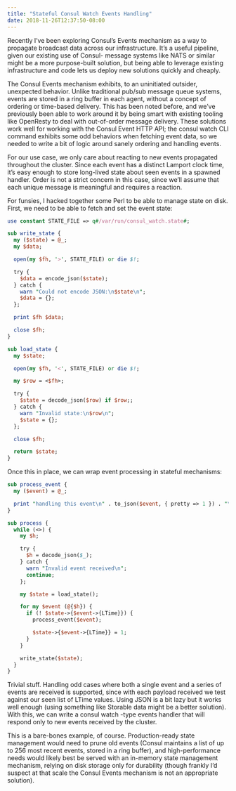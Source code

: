 ```yaml
---
title: "Stateful Consul Watch Events Handling"
date: 2018-11-26T12:37:50-08:00
---
```


Recently I’ve been exploring Consul’s Events mechanism as a way to propagate broadcast data across our infrastructure. It’s a useful pipeline, given our existing use of Consul- message systems like NATS or similar might be a more purpose-built solution, but being able to leverage existing infrastructure and code lets us deploy new solutions quickly and cheaply.

<!--more-->

The Consul Events mechanism exhibits, to an uninitiated outsider, unexpected behavior. Unlike traditional pub/sub message queue systems, events are stored in a ring buffer in each agent, without a concept of ordering or time-based delivery. This has been noted before, and we’ve previously been able to work around it by being smart with existing tooling like OpenResty to deal with out-of-order message delivery. These solutions work well for working with the Consul Event HTTP API; the consul watch CLI command exhibits some odd behaviors when fetching event data, so we needed to write a bit of logic around sanely ordering and handling events.

For our use case, we only care about reacting to new events propagated throughout the cluster. Since each event has a distinct Lamport clock time, it’s easy enough to store long-lived state about seen events in a spawned handler. Order is not a strict concern in this case, since we’ll assume that each unique message is meaningful and requires a reaction.

For funsies, I hacked together some Perl to be able to manage state on disk. First, we need to be able to fetch and set the event state:

```perl
use constant STATE_FILE => q#/var/run/consul_watch.state#;

sub write_state {
  my ($state) = @_;
  my $data;

  open(my $fh, '>', STATE_FILE) or die $!;

  try {
    $data = encode_json($state);
  } catch {
    warn "Could not encode JSON:\n$state\n";
    $data = {};
  };

  print $fh $data;

  close $fh;
}

sub load_state {
  my $state;

  open(my $fh, '<', STATE_FILE) or die $!;

  my $row = <$fh>;

  try {
    $state = decode_json($row) if $row;;
  } catch {
    warn "Invalid state:\n$row\n";
    $state = {};
  };

  close $fh;

  return $state;
}
```

Once this in place, we can wrap event processing in stateful mechanisms:

```perl
sub process_event {
  my ($event) = @_;

  print "handling this event\n" . to_json($event, { pretty => 1 }) . "\n";
}

sub process {
  while (<>) {
    my $h;

    try {
      $h = decode_json($_);
    } catch {
      warn "Invalid event received\n";
      continue;
    };

    my $state = load_state();

    for my $event (@{$h}) {
      if (! $state->{$event->{LTime}}) {
        process_event($event);

        $state->{$event->{LTime}} = 1;
      }
    }

    write_state($state);
  }
}
```

Trivial stuff. Handling odd cases where both a single event and a series of events are received is supported, since with each payload received we test against our seen list of LTime values. Using JSON is a bit lazy but it works well enough (using something like Storable data might be a better solution). With this, we can write a consul watch -type events handler that will respond only to new events received by the cluster.

This is a bare-bones example, of course. Production-ready state management would need to prune old events (Consul maintains a list of up to 256 most recent events, stored in a ring buffer), and high-performance needs would likely best be served with an in-memory state management mechanism, relying on disk storage only for durability (though frankly I’d suspect at that scale the Consul Events mechanism is not an appropriate solution).
